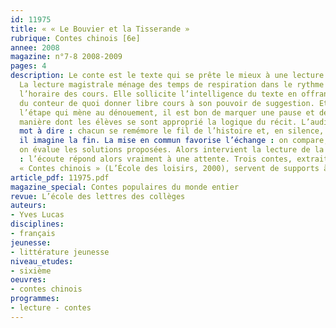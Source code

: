 ```yaml
---
id: 11975
title: « « Le Bouvier et la Tisserande » 
rubrique: Contes chinois [6e] 
annee: 2008
magazine: n°7-8 2008-2009
pages: 4
description: Le conte est le texte qui se prête le mieux à une lecture magistrale.
  La lecture magistrale ménage des temps de respiration dans le rythme imposé par
  l’horaire des cours. Elle sollicite l’intelligence du texte en offrant à la voix
  du conteur de quoi donner libre cours à son pouvoir de suggestion. Et quand arrive
  l’étape qui mène au dénouement, il est bon de marquer une pause et de vérifier la
  manière dont les élèves se sont approprié la logique du récit. L’auditoire a son
  mot à dire : chacun se remémore le fil de l’histoire et, en silence, note comment
  il imagine la fin. La mise en commun favorise l’échange : on compare, on élimine,
  on évalue les solutions proposées. Alors intervient la lecture de la fin du récit
  : l’écoute répond alors vraiment à une attente. Trois contes, extraits du recueil
  « Contes chinois » (L’École des loisirs, 2000), servent de supports à cette démarche. 
article_pdf: 11975.pdf
magazine_special: Contes populaires du monde entier
revue: L’école des lettres des collèges
auteurs:
- Yves Lucas
disciplines:
- français
jeunesse:
- littérature jeunesse
niveau_etudes:
- sixième
oeuvres:
- contes chinois
programmes:
- lecture - contes
---
```


